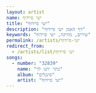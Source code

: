 ```yaml
---
layout: artist
name: ישי סיידוף
title: "ישי סיידוף"
description: "דף האמן ישי סיידוף"
keywords: "שירים, מוזיקה, ישי סיידוף"
permalink: /artists/ישי-סיידוף
redirect_from:
  - /artists/list/ישי סיידוף
songs:
  - number: "32839"
    name: "כתר יתנו לך"
    album: "סינגלים"
    artist: "ישי סיידוף"
---
```

